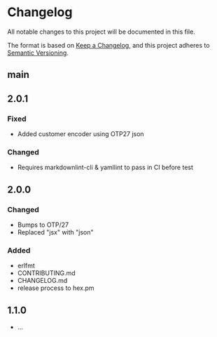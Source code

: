 # Changelog

All notable changes to this project will be documented in this file.

The format is based on [Keep a Changelog](https://keepachangelog.com/en/1.1.0/),
and this project adheres to [Semantic Versioning](https://semver.org/spec/v2.0.0.html).

## main

## 2.0.1

### Fixed

- Added customer encoder using OTP27 json

### Changed

- Requires markdownlint-cli & yamllint to pass in CI before test 

## 2.0.0

### Changed

- Bumps to OTP/27
- Replaced "jsx" with "json"

### Added

- erlfmt
- CONTRIBUTING.md
- CHANGELOG.md
- release process to hex.pm

## 1.1.0

- ...
